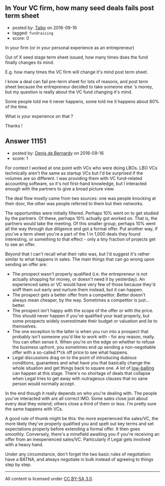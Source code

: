 ## In Your VC firm, how many seed deals fails post term sheet

- posted by: [Taiko](https://stackexchange.com/users/334941/taiko) on 2016-09-16
- tagged: `fundraising`
- score: 0

In your firm (or in your personal experience as an entrepreneur)

Out of X seed stage term sheet issued, how many times does the fund finally changes its mind.

E.g. how many times the VC firm will change it's mind post term sheet.

I know a deal can fail pre-term sheet for lots of reasons, and post term sheet because the entrepreneur decided to take someone else 's money, but my question is really about the VC fund changing it's mind.

Some people told me it never happens, some told me it happens about 80% of the time.

What is your experience on that ?

Thanks !


## Answer 11151

- posted by: [Denis de Bernardy](https://stackexchange.com/users/182468/denis-de-bernardy) on 2016-09-16
- score: 1

For context I worked at one point with VCs who were doing LBOs. LBO VCs technically aren't the same as startup VCs but I'd be surprised if the volumes are so different. I was providing them with VC fund-related accounting software, so it's not first-hand knowledge, but I interacted enough with the partners to give a broad picture view.

The deal flow mostly came from two sources: one was people knocking at their door, the other was people referred to them but their networks.

The opportunities were initially filtered. Perhaps 10% went on to get studied by the partners. Of these, perhaps 10% actually got worked on. That is, the partners would take the meeting. Of this smaller group, perhaps 10% went all the way through due diligence and got a formal offer. Put another way, if you've a term sheet you're a part of the 1 in 1,000 deals they found interesting, or something to that effect - only a tiny fraction of projects get to see an offer.

Beyond that I can't recall what their ratio was, but I'd suggest it's rather similar to what happens in sales. The main things that can go wrong upon sending an offer are:

- The prospect wasn't properly qualified (i.e. the entrepreneur is not actually shopping for money, or doesn't need it by yesterday). An experienced sales or VC would have very few of those because they'd sniff them out early and nurture them instead, but it can happen.
- The prospect gets a better offer from a competitor. Better doesn't always mean cheaper, by the way. Sometimes a competitor is just... better.
- The prospect isn't happy with the scope of the offer or with the price. This should never happen if you've qualified your lead properly, but some prospects widely overestimate their budget or valuation and lie to themselves.
- The one exception to the latter is when you run into a prospect that probably isn't someone you'd like to work with - for any reason, really. You can often sense it. When you're on the edge on whether to refuse the business upfront, you sometimes end up sending a non-negotiable offer with a so-called f\*ck off price to see what happens.
- Legal discussions drag on to the point of introducing dubious conditions, guarantees and what have you that basically change the whole situation and get things back to square one. _A lot_ of [low-balling](https://en.wikipedia.org/wiki/Low-ball) can happen at this stage. There's no shortage of deals that collapse when Legal tries to get away with outrageous clauses that no sane person would normally accept.

In the end though it really depends on who you're dealing with. The people you've interacted with are all correct IMO. Some sales close just about every deal they extend; others close a third of them or less. I'm pretty sure the same happens with VCs.

A good rule of thumb might be this: the more experienced the sales/VC, the more likely they've properly qualified you and spelt out key terms and set expectations properly before extending a formal offer. It then goes smoothly. Conversely, there's a minefield awaiting you if you're receiving an offer from an inexperienced sales/VC. Particularly if Legal gets involved with a heavy hand.

Under any circumstance, don't forget the two basic rules of negotiation: have a BATNA, and always negotiate in bulk instead of agreeing to things step by step.



---

All content is licensed under [CC BY-SA 3.0](https://creativecommons.org/licenses/by-sa/3.0/).
